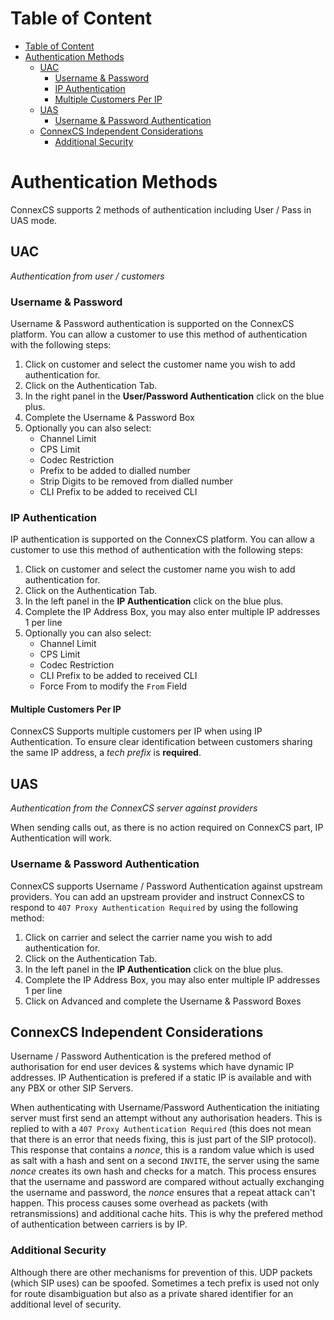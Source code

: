 # Table of Content

* [Table of Content](#table-of-content)
* [Authentication Methods](#authentication-methods)
   * [UAC](#uac)
      * [Username & Password](#username-&-password)
      * [IP Authentication](#ip-authentication)
      * [Multiple Customers Per IP](#multiple-customers-per-ip)
   * [UAS](#uas)
      * [Username & Password Authentication](#username-&-password-authentication)
   * [ConnexCS Independent Considerations](#connexcs-independenti-considerations)
      * [Additional Security](#additional-security) 

# Authentication Methods

ConnexCS supports 2 methods of authentication including User / Pass in UAS mode.

## UAC
_Authentication from user / customers_

### Username & Password
Username & Password authentication is supported on the ConnexCS platform. You can allow a customer to use this method of authentication with the following steps:

1. Click on customer and select the customer name you wish to add authentication for.
2. Click on the Authentication Tab.
3. In the right panel in the **User/Password Authentication** click on the blue plus.
4. Complete the Username & Password Box
5. Optionally you can also select: 
    * Channel Limit
    * CPS Limit
    * Codec Restriction
    * Prefix to be added to dialled number
    * Strip Digits to be removed from dialled number
    * CLI Prefix to be added to received CLI

### IP Authentication
IP authentication is supported on the ConnexCS platform. You can allow a customer to use this method of authentication with the following steps:

1. Click on customer and select the customer name you wish to add authentication for.
2. Click on the Authentication Tab.
3. In the left panel in the **IP Authentication** click on the blue plus.
4. Complete the IP Address Box, you may also enter multiple IP addresses 1 per line
5. Optionally you can also select: 
    * Channel Limit
    * CPS Limit
    * Codec Restriction
    * CLI Prefix to be added to received CLI
    * Force From to modify the `From` Field

#### Multiple Customers Per IP
ConnexCS Supports multiple customers per IP when using IP Authentication. To ensure clear identification between customers sharing the same IP address, a _tech prefix_ is **required**.

## UAS
_Authentication from the ConnexCS server against providers_

When sending calls out, as there is no action required on ConnexCS part, IP Authentication will work.

### Username & Password Authentication
ConnexCS supports Username / Password Authentication against upstream providers. You can add an upstream provider and instruct ConnexCS to respond to `407 Proxy Authentication Required` by using the following method:

1. Click on carrier and select the carrier name you wish to add authentication for.
2. Click on the Authentication Tab.
3. In the left panel in the **IP Authentication** click on the blue plus.
4. Complete the IP Address Box, you may also enter multiple IP addresses 1 per line
5. Click on Advanced and complete the Username & Password Boxes

## ConnexCS Independent Considerations

Username / Password Authentication is the prefered method of authorisation for end user devices & systems which have dynamic IP addresses.
IP Authentication is prefered if a static IP is available and with any PBX or other SIP Servers.

When authenticating with Username/Password Authentication the initiating server must first send an attempt without any authorisation headers. This is replied to with a `407 Proxy Authentication Required` (this does not mean that there is an error that needs fixing, this is just part of the SIP protocol). This response that contains a _nonce_, this is a random value which is used as salt with a hash and sent on a second `INVITE`, the server using the same _nonce_ creates its own hash and checks for a match. This process ensures that the username and password are compared without actually exchanging the username and password, the _nonce_ ensures that a repeat attack can't happen. This process causes some overhead as packets (with retransmissions) and additional cache hits. This is why the prefered method of authentication between carriers is by IP.

### Additional Security
Although there are other mechanisms for prevention of this. UDP packets (which SIP uses) can be spoofed. Sometimes a tech prefix is used not only for route disambiguation but also as a private shared identifier for an additional level of security.
